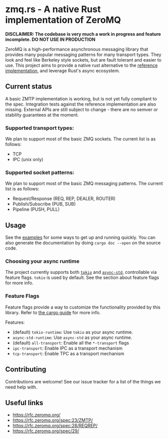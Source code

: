 # zmq.rs - A native Rust implementation of ZeroMQ

**DISCLAIMER: The codebase is very much a work in progress and feature incomplete. DO NOT USE IN PRODUCTION**

ZeroMQ is a high-performance asynchronous messaging library that provides many popular messaging patterns for many transport types. They look and feel like Berkeley style sockets, but are fault tolerant and easier to use. This project aims to provide a native rust alternative to the [reference implementation](https://github.com/zeromq/libzmq), and leverage Rust's async ecosystem.

## Current status
A basic ZMTP implementation is working, but is not yet fully compliant to the spec. Integration tests against the reference implementation are also missing. External APIs are still subject to change - there are no semver or stability guarantees at the moment.

### Supported transport types:
We plan to support most of the basic ZMQ sockets. The current list is as follows:
* TCP
* IPC (unix only)

### Supported socket patterns:
We plan to support most of the basic ZMQ messaging patterns. The current list is as follows:
* Request/Response (REQ, REP, DEALER, ROUTER)
* Publish/Subscribe (PUB, SUB)
* Pipeline (PUSH, PULL)

## Usage
See the [examples](examples) for some ways to get up and running quickly. You can also generate the documentation by doing `cargo doc --open` on the source code.

### Choosing your async runtime
The project currently supports both [`tokio`](tokio.rs) and [`async-std`](async.rs), controllable via feature flags. `tokio` is used by default. See the section about feature flags for more info.

### Feature Flags
Feature flags provide a way to customize the functionality provided by this library. Refer to [the cargo guide](https://doc.rust-lang.org/cargo/reference/features.html) for more info.

Features:
- (default) `tokio-runtime`: Use `tokio` as your async runtime.
- `async-std-runtime`: Use `async-std` as your async runtime.
- (default) `all-transport`: Enable all the `*-transport` flags
- `ipc-transport`: Enable IPC as a transport mechanism
- `tcp-transport`: Enable TPC as a transport mechanism

## Contributing
Contributions are welcome! See our issue tracker for a list of the things we need help with.

## Useful links
* https://rfc.zeromq.org/
* https://rfc.zeromq.org/spec:23/ZMTP/
* https://rfc.zeromq.org/spec:28/REQREP/
* https://rfc.zeromq.org/spec/29/
